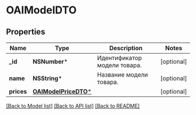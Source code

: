 # OAIModelDTO

## Properties
Name | Type | Description | Notes
------------ | ------------- | ------------- | -------------
**_id** | **NSNumber*** | Идентификатор модели товара. | [optional] 
**name** | **NSString*** | Название модели товара. | [optional] 
**prices** | [**OAIModelPriceDTO***](OAIModelPriceDTO.md) |  | [optional] 

[[Back to Model list]](../README.md#documentation-for-models) [[Back to API list]](../README.md#documentation-for-api-endpoints) [[Back to README]](../README.md)



